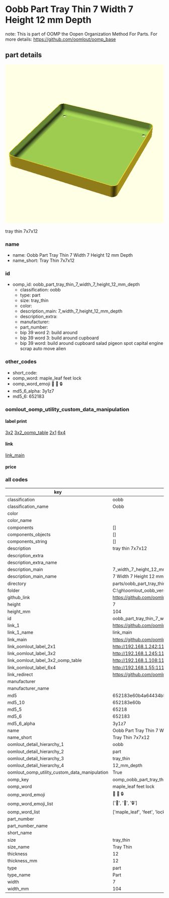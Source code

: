 # Oobb Part Tray Thin 7 Width 7 Height 12 mm Depth  

note: This is part of OOMP the Oopen Organization Method For Parts. For more details: https://github.com/oomlout/oomp_base

##  part details
  

[![](3dpr.png)](3dpr.png)

tray thin 7x7x12



### name
* name: Oobb Part Tray Thin 7 Width 7 Height 12 mm Depth
* name_short: Tray Thin 7x7x12 
### id
* oomp_id: oobb_part_tray_thin_7_width_7_height_12_mm_depth
  * classification: oobb
  * type: part
  * size: tray_thin
  * color: 
  * description_main: 7_width_7_height_12_mm_depth
  * description_extra: 
  * manufacturer: 
  * part_number: 
  * bip 39 word 2: build around
  * bip 39 word 3: build around cupboard
  * bip 39 word: build around cupboard salad pigeon spot capital engine scrap auto move alien

### other_codes
* short_code: 
* oomp_word: maple_leaf feet lock
* oomp_word_emoji :maple_leaf: :feet: :lock:
* md5_6_alpha: 3y1z7
* md5_6: 652183






### oomlout_oomp_utility_custom_data_manipulation
#### label print
[3x2](http://192.168.1.245:1112/?label=oomp%203y1z7)
[3x2_oomp_table](http://192.168.1.108:1112/?label=oomp%203y1z7)
[2x1](http://192.168.1.242:1112/?label=oomp%203y1z7)
[6x4](http://192.168.1.55:1112/?label=oomp%203y1z7)    

#### link

[link_main](https://github.com/oomlout/oomlout_oobb_version_4_generated_parts/tree/main/navigation_oomp/oobb/part/tray_thin/7_width_7_height_12_mm_depth/part)                              

#### price







### all codes 
| key | value |  
| --- | --- |  
| classification | oobb |  
| classification_name | Oobb |  
| color |  |  
| color_name |  |  
| components | [] |  
| components_objects | [] |  
| components_string | [] |  
| description | tray thin 7x7x12 |  
| description_extra |  |  
| description_extra_name |  |  
| description_main | 7_width_7_height_12_mm_depth |  
| description_main_name | 7 Width 7 Height 12 mm Depth |  
| directory | parts/oobb_part_tray_thin_7_width_7_height_12_mm_depth |  
| folder | C:\gh\oomlout_oobb_version_4_generated_parts\parts\oobb_part_tray_thin_7_width_7_height_12_mm_depth |  
| github_link | https://github.com/oomlout/oomlout_oomp_part_src/tree/main/parts/oobb_part_tray_thin_7_width_7_height_12_mm_depth |  
| height | 7 |  
| height_mm | 104 |  
| id | oobb_part_tray_thin_7_width_7_height_12_mm_depth |  
| link_1 | https://github.com/oomlout/oomlout_oobb_version_4_generated_parts/tree/main/navigation_oomp/oobb/part/tray_thin/7_width_7_height_12_mm_depth/part |  
| link_1_name | link_main |  
| link_main | https://github.com/oomlout/oomlout_oobb_version_4_generated_parts/tree/main/navigation_oomp/oobb/part/tray_thin/7_width_7_height_12_mm_depth/part |  
| link_oomlout_label_2x1 | http://192.168.1.242:1112/?label=oomp%203y1z7 |  
| link_oomlout_label_3x2 | http://192.168.1.245:1112/?label=oomp%203y1z7 |  
| link_oomlout_label_3x2_oomp_table | http://192.168.1.108:1112/?label=oomp%203y1z7 |  
| link_oomlout_label_6x4 | http://192.168.1.55:1112/?label=oomp%203y1z7 |  
| link_redirect | https://github.com/oomlout/oomlout_oobb_version_4_generated_parts/tree/main/parts/oobb_tray_thin_07_07_12 |  
| manufacturer |  |  
| manufacturer_name |  |  
| md5 | 652183e60b4a64434b525be46b8308ee |  
| md5_10 | 652183e60b |  
| md5_5 | 65218 |  
| md5_6 | 652183 |  
| md5_6_alpha | 3y1z7 |  
| name | Oobb Part Tray Thin 7 Width 7 Height 12 mm Depth |  
| name_short | Tray Thin 7x7x12  |  
| oomlout_detail_hierarchy_1 | oobb |  
| oomlout_detail_hierarchy_2 | part |  
| oomlout_detail_hierarchy_3 | tray_thin |  
| oomlout_detail_hierarchy_4 | 12_mm_depth |  
| oomlout_oomp_utility_custom_data_manipulation | True |  
| oomp_key | oomp_oobb_part_tray_thin_7_width_7_height_12_mm_depth |  
| oomp_word | maple_leaf feet lock |  
| oomp_word_emoji | :maple_leaf: :feet: :lock: |  
| oomp_word_emoji_list | [':maple_leaf:', ':feet:', ':lock:'] |  
| oomp_word_list | ['maple_leaf', 'feet', 'lock'] |  
| part_number |  |  
| part_number_name |  |  
| short_name |  |  
| size | tray_thin |  
| size_name | Tray Thin |  
| thickness | 12 |  
| thickness_mm | 12 |  
| type | part |  
| type_name | Part |  
| width | 7 |  
| width_mm | 104 |  
